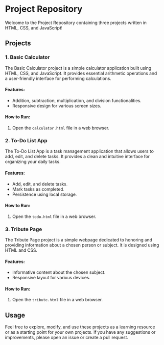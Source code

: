 # Project Repository

Welcome to the Project Repository containing three projects written in HTML, CSS, and JavaScript!

## Projects

### 1. Basic Calculator

The Basic Calculator project is a simple calculator application built using HTML, CSS, and JavaScript. It provides essential arithmetic operations and a user-friendly interface for performing calculations.

#### Features:
- Addition, subtraction, multiplication, and division functionalities.
- Responsive design for various screen sizes.

#### How to Run:
1. Open the `calculator.html` file in a web browser.

### 2. To-Do List App

The To-Do List App is a task management application that allows users to add, edit, and delete tasks. It provides a clean and intuitive interface for organizing your daily tasks.

#### Features:
- Add, edit, and delete tasks.
- Mark tasks as completed.
- Persistence using local storage.

#### How to Run:
1. Open the `todo.html` file in a web browser.

### 3. Tribute Page

The Tribute Page project is a simple webpage dedicated to honoring and providing information about a chosen person or subject. It is designed using HTML and CSS.

#### Features:
- Informative content about the chosen subject.
- Responsive layout for various devices.

#### How to Run:
1. Open the `tribute.html` file in a web browser.

## Usage

Feel free to explore, modify, and use these projects as a learning resource or as a starting point for your own projects. If you have any suggestions or improvements, please open an issue or create a pull request.
